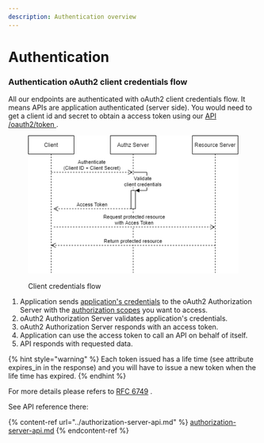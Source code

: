 ```yaml
---
description: Authentication overview
---
```


# Authentication

### Authentication oAuth2 client credentials flow

All our endpoints are authenticated with oAuth2 client credentials flow. It means APIs are application authenticated (server side). You would need to get a client id and secret to obtain a access token using our [API /oauth2/token ](../authorization-server-api.md).&#x20;

<figure><img src="../../.gitbook/assets/image (2) (1) (1).png" alt=""><figcaption><p>Client credentials flow</p></figcaption></figure>

1. Application sends [application's credentials](../../ready-to-start/dev-portal/api-key.md#3-api-key) to the oAuth2 Authorization Server with the [authorization scopes](scopes.md) you want to access.&#x20;
2. oAuth2 Authorization Server validates application's credentials.
3. oAuth2 Authorization Server responds with an access token.
4. Application can use the access token to call an API on behalf of itself.&#x20;
5. API responds with requested data.

{% hint style="warning" %}
Each token issued has a life time (see attribute expires\_in in the response) and you will have to issue a new token when the life time has expired.
{% endhint %}

For more details please refers to [RFC 6749](https://tools.ietf.org/html/rfc6749#section-3.2) .

See API reference there:

{% content-ref url="../authorization-server-api.md" %}
[authorization-server-api.md](../authorization-server-api.md)
{% endcontent-ref %}



&#x20;
